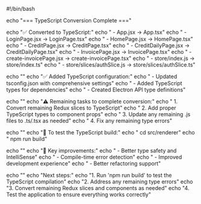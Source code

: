 #!/bin/bash

echo "=== TypeScript Conversion Complete ==="

echo "✅ Converted to TypeScript:"
echo " - App.jsx → App.tsx"
echo " - LoginPage.jsx → LoginPage.tsx"
echo " - HomePage.jsx → HomePage.tsx"
echo " - CreditPage.jsx → CreditPage.tsx"
echo " - CreditDailyPage.jsx → CreditDailyPage.tsx"
echo " - InvoicePage.jsx → InvoicePage.tsx"
echo " - create-invoicePage.jsx → create-invoicePage.tsx"
echo " - store/index.js → store/index.ts"
echo " - store/slices/authSlice.js → store/slices/authSlice.ts"

echo ""
echo "✅ Added TypeScript configuration:"
echo " - Updated tsconfig.json with comprehensive settings"
echo " - Added TypeScript types for dependencies"
echo " - Created Electron API type definitions"

echo ""
echo "⚠️ Remaining tasks to complete conversion:"
echo " 1. Convert remaining Redux slices to TypeScript"
echo " 2. Add proper TypeScript types to component props"
echo " 3. Update any remaining .js files to .ts/.tsx as needed"
echo " 4. Fix any remaining type errors"

echo ""
echo "🚀 To test the TypeScript build:"
echo " cd src/renderer"
echo " npm run build"

echo ""
echo "📝 Key improvements:"
echo " - Better type safety and IntelliSense"
echo " - Compile-time error detection"
echo " - Improved development experience"
echo " - Better refactoring support"

echo ""
echo "Next steps:"
echo "1. Run 'npm run build' to test the TypeScript compilation"
echo "2. Address any remaining type errors"
echo "3. Convert remaining Redux slices and components as needed"
echo "4. Test the application to ensure everything works correctly"

